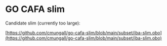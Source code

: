 # GO CAFA slim

Candidate slim (currently too large):

[https://github.com/cmungall/go-cafa-slim/blob/main/subset/iba-slim.obo](https://github.com/cmungall/go-cafa-slim/blob/main/subset/iba-slim.obo)


